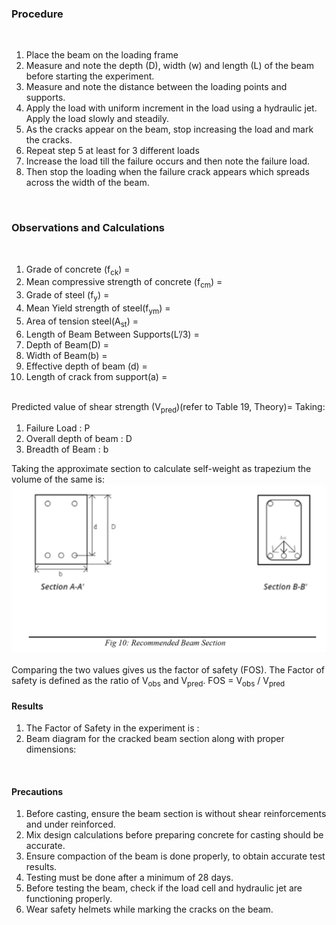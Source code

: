 <h3>Procedure</h3>
<br>
<ol>
<li>Place the beam on the loading frame</li>
<li>Measure and note the depth (D), width (w) and length (L) of the beam before starting the experiment. </li>
<li>Measure and note the distance between the loading points and supports.</li>
<li>Apply the load with uniform increment in the load using a hydraulic jet. Apply the load slowly and steadily.</li>
<li>As the cracks appear on the beam, stop increasing the load and mark the cracks.</li>
<li>Repeat step 5 at least for 3 different loads</li>
<li>Increase the load till the failure occurs and then note the failure load.</li>
<li>Then stop the loading when the failure crack appears which spreads across the width of the beam.</li>
</ol>

<br>
<h3>Observations and Calculations</h3>
<br>
<ol>
<li>Grade of concrete (f<sub>ck</sub>)                               =</li>
<li>Mean compressive strength of concrete (f<sub>cm</sub>)           =</li>
<li>Grade of steel (f<sub>y</sub>)                                   =</li>
<li>Mean Yield strength of steel(f<sub>ym</sub>)                     =</li>
<li>Area of tension steel(A<sub>st</sub>)                            =</li>
<li>Length of Beam Between Supports(L’/3)                 =</li>
<li>Depth of Beam(D)                                      =</li>
<li>Width of Beam(b)                                      =</li>
<li>Effective depth of beam (d)                           =</li>
<li>Length of crack from support(a)                       =</li>
</ol>

<br>
Predicted value of shear strength (V<sub>pred</sub>)(refer to Table 19, Theory)= 
Taking:
<ol>
<li>Failure Load : P</li>
<li>Overall depth of beam : D</li>
<li>Breadth of Beam : b</li>
</ol>
Taking the approximate section to calculate self-weight as trapezium the volume of the same is:
<br>
<div align="center"><img src="images/fig18.png"></div>
<br>
Comparing the two values gives us the factor of safety (FOS). The Factor of safety is defined as the ratio of V<sub>obs</sub> and V<sub>pred</sub>.
FOS = V<sub>obs</sub> / V<sub>pred</sub>

<br>
<h4>Results</h4>
<ol>
<li>The Factor of Safety in the experiment is :</li>
<li>Beam diagram for the cracked beam section along with proper dimensions:</li>
</ol>
<br>
<h4>Precautions</h4>
<ol>
<li>Before casting, ensure the beam section is without shear reinforcements and under reinforced.</li>
<li>Mix design calculations before preparing concrete for casting should be accurate.</li>
<li>Ensure compaction of the beam is done properly, to obtain accurate test results.</li>
<li>Testing must be done after a minimum of 28 days.</li>
<li>Before testing the beam, check if the load cell and hydraulic jet are functioning properly.</li>
<li>Wear safety helmets while marking the cracks on the beam.</li>

</ol>
<br>
